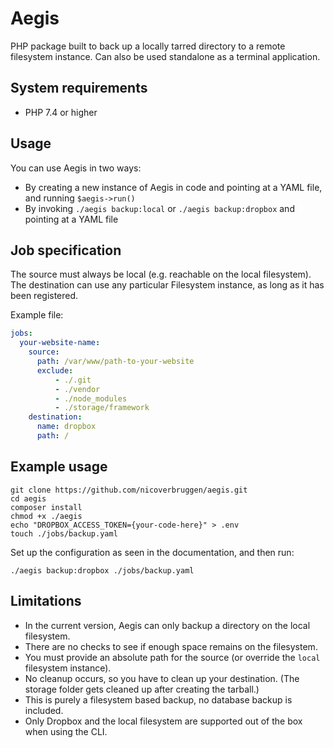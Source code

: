 # Aegis
PHP package built to back up a locally tarred directory to a remote filesystem instance.
Can also be used standalone as a terminal application.

## System requirements
* PHP 7.4 or higher

## Usage
You can use Aegis in two ways:

* By creating a new instance of Aegis in code and pointing at a YAML file, and running `$aegis->run()`
* By invoking `./aegis backup:local` or `./aegis backup:dropbox` and pointing at a YAML file

## Job specification

The source must always be local (e.g. reachable on the local filesystem).
The destination can use any particular Filesystem instance, as long as it has been registered.

Example file:
```yaml
jobs:
  your-website-name:
    source:
      path: /var/www/path-to-your-website
      exclude:
          - ./.git
          - ./vendor
          - ./node_modules
          - ./storage/framework
    destination:
      name: dropbox
      path: /
```

## Example usage

    git clone https://github.com/nicoverbruggen/aegis.git
    cd aegis
    composer install
    chmod +x ./aegis
    echo "DROPBOX_ACCESS_TOKEN={your-code-here}" > .env
    touch ./jobs/backup.yaml
    
Set up the configuration as seen in the documentation, and then run:    
    
    ./aegis backup:dropbox ./jobs/backup.yaml

## Limitations

* In the current version, Aegis can only backup a directory on the local filesystem.
* There are no checks to see if enough space remains on the filesystem.
* You must provide an absolute path for the source (or override the `local` filesystem instance).
* No cleanup occurs, so you have to clean up your destination. (The storage folder gets cleaned up after creating the tarball.)
* This is purely a filesystem based backup, no database backup is included.
* Only Dropbox and the local filesystem are supported out of the box when using the CLI.